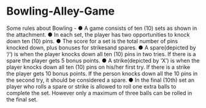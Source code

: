 # Bowling-Alley-Game
Some rules about Bowling - 
  ● A game consists of ten (10) sets as shown in the attachment. 
  ● In each set, the player has two opportunities to knock down ten (10) pins. 
  ● The score for a set is the total number of pins knocked down, plus bonuses for strikesand spares. 
  ● A spare(depicted by ‘/‘) is when the player knocks down all ten (10) pins in two tries. If there is a spare the player         gets 5 bonus points. 
  ● A strike(depicted by ‘X’) is when the player knocks down all ten (10) pins on his/her first try. If there is a strike the     player gets 10 bonus points. If the person knocks down all the 10 pins in the second try, it should be considered a spare. 
  ● In the final (10th) set an player who rolls a spare or strike is allowed to roll one extra balls to complete the set.         However only a maximum of three balls can be rolled in the final set.
